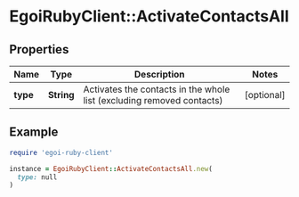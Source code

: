# EgoiRubyClient::ActivateContactsAll

## Properties

| Name | Type | Description | Notes |
| ---- | ---- | ----------- | ----- |
| **type** | **String** | Activates the contacts in the whole list (excluding removed contacts) | [optional] |

## Example

```ruby
require 'egoi-ruby-client'

instance = EgoiRubyClient::ActivateContactsAll.new(
  type: null
)
```

